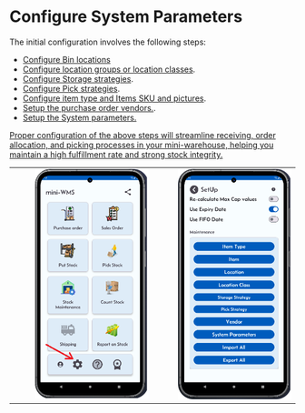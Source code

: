 <h1>Configure System Parameters</h1>

<p>The initial configuration involves the following steps:</p>

<ul>
  <li><a href="locations.md">Configure  Bin locations</a></li>
  <li><a href="configureLocationClasses.md">Configure location groups or location classes</a>.</li>
  <li><a href="storageStrategies.md">Configure Storage strategies</a>.</li>
  <li><a href="pickStrategies.md">Configure Pick strategies</a>.</li>
  <li><a href="configureItems.md">Configure item type and Items SKU and pictures</a>.</li>
  <li><a href="addVendors.md">Setup the purchase order vendors.</a>.</li>
  <li><a href="configureSystemParameters.md">Setup the System parameters.</li>
</ul>
<p>Proper configuration of the above steps will streamline receiving, order allocation, and picking processes in your mini-warehouse, helping you maintain a high fulfillment rate and strong stock integrity.</p>

<table style="width: 100%; border-collapse: collapse;">
  <tr>
    <!-- Column 1 -->
    <td style="width: 33%; text-align: right; vertical-align: top;">
      <img src="asset/mainScreen.png" alt="Step 1" width="200">
    </td>
    <!-- Column 2 -->
    <td style="width: 33%; text-align: right; vertical-align: top;">
      <img src="asset/miniWMSSetup.png" alt="Step 2" width="200">
    </td>
  </tr>
</table>
